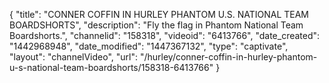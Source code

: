 {
    "title": "CONNER COFFIN IN HURLEY PHANTOM U.S. NATIONAL TEAM BOARDSHORTS",
    "description": "Fly the flag in Phantom National Team Boardshorts.",
    "channelid": "158318",
    "videoid": "6413766",
    "date_created": "1442968948",
    "date_modified": "1447367132",
    "type": "captivate",
    "layout": "channelVideo",
    "url": "\/hurley\/conner-coffin-in-hurley-phantom-u-s-national-team-boardshorts\/158318-6413766"
}
